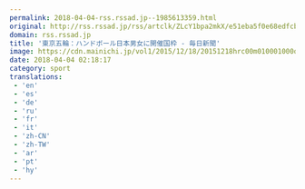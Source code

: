 ```yaml
---
permalink: 2018-04-04-rss.rssad.jp--1985613359.html
original: http://rss.rssad.jp/rss/artclk/ZLcY1bpa2mkX/e51eba5f0e68edfcbf36cf737a6eda32?ul=pETiRPLqCEJat_qc1LAX5F1vrj2NhXRCYhwuK0G6044Q6UU5DjZy.2nn6DPHxfW2C2FqwI22IdOQWlc6NgTJH4MCmflt
domain: rss.rssad.jp
title: '東京五輪：ハンドボール日本男女に開催国枠 - 毎日新聞'
image: https://cdn.mainichi.jp/vol1/2015/12/18/20151218hrc00m010001000q/9.jpg?2
date: 2018-04-04 02:18:17
category: sport
translations: 
 - 'en'
 - 'es'
 - 'de'
 - 'ru'
 - 'fr'
 - 'it'
 - 'zh-CN'
 - 'zh-TW'
 - 'ar'
 - 'pt'
 - 'hy'
---
```


